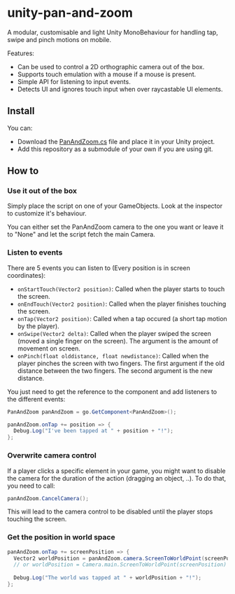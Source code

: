 # unity-pan-and-zoom

A modular, customisable and light Unity MonoBehaviour for handling tap, swipe and pinch motions on mobile.

Features:
- Can be used to control a 2D orthographic camera out of the box.
- Supports touch emulation with a mouse if a mouse is present.
- Simple API for listening to input events.
- Detects UI and ignores touch input when over raycastable UI elements.

## Install

You can:
- Download the [PanAndZoom.cs](https://raw.githubusercontent.com/GibsS/unity-pan-and-zoom/master/PanAndZoom.cs) file and place it in your Unity project.
- Add this repository as a submodule of your own if you are using git.

## How to

### Use it out of the box

Simply place the script on one of your GameObjects. Look at the inspector to customize it's behaviour.

You can either set the PanAndZoom camera to the one you want or leave it to "None" and let the script fetch the main Camera. 

### Listen to events

There are 5 events you can listen to (Every position is in screen coordinates):

- ```onStartTouch(Vector2 position)```: Called when the player starts to touch the screen.
- ```onEndTouch(Vector2 position)```: Called when the player finishes touching the screen.
- ```onTap(Vector2 position)```: Called when a tap occured (a short tap motion by the player).
- ```onSwipe(Vector2 delta)```: Called when the player swiped the screen (moved a single finger on the screen). 
The argument is the amount of movement on screen.
- ```onPinch(float olddistance, float newdistance)```: Called when the player pinches the screen with two fingers.
The first argument if the old distance between the two fingers. The second argument is the new distance.

You just need to get the reference to the component and add listeners to the different events:

```cs
PanAndZoom panAndZoom = go.GetComponent<PanAndZoom>();

panAndZoom.onTap += position => {
  Debug.Log("I've been tapped at " + position + "!");
};
```

### Overwrite camera control

If a player clicks a specific element in your game, you might want to disable the camera for the duration of the action (dragging an object, ..). To do that, you need to call:

```cs
panAndZoom.CancelCamera();
```

This will lead to the camera control to be disabled until the player stops touching the screen.

### Get the position in world space

```cs
panAndZoom.onTap += screenPosition => {
  Vector2 worldPosition = panAndZoom.camera.ScreenToWorldPoint(screenPosition);
  // or worldPosition = Camera.main.ScreenToWorldPoint(screenPosition) If you are certain it's the right one. 
  
  Debug.Log("The world was tapped at " + worldPosition + "!");
};
```
